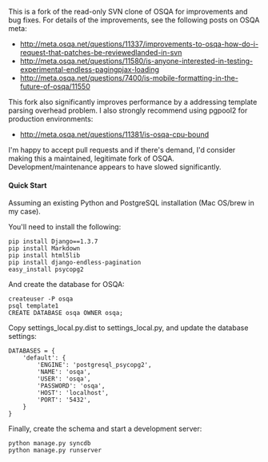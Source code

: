 This is a fork of the read-only SVN clone of OSQA for improvements and bug fixes. For details of the improvements, see the following posts on OSQA meta:

* http://meta.osqa.net/questions/11337/improvements-to-osqa-how-do-i-request-that-patches-be-reviewedlanded-in-svn
* http://meta.osqa.net/questions/11580/is-anyone-interested-in-testing-experimental-endless-pagingpjax-loading
* http://meta.osqa.net/questions/7400/is-mobile-formatting-in-the-future-of-osqa/11550

This fork also significantly improves performance by a addressing template parsing overhead problem. I also strongly recommend using pgpool2 for production environments:

* http://meta.osqa.net/questions/11381/is-osqa-cpu-bound

I'm happy to accept pull requests and if there's demand, I'd consider making this a maintained, legitimate fork of OSQA. Development/maintenance appears to have slowed significantly.

#### Quick Start ####

Assuming an existing Python and PostgreSQL installation (Mac OS/brew in my case).

You'll need to install the following:

    pip install Django==1.3.7
    pip install Markdown
    pip install html5lib
    pip install django-endless-pagination
    easy_install psycopg2

And create the database for OSQA:

    createuser -P osqa
    psql template1
    CREATE DATABASE osqa OWNER osqa;

Copy settings_local.py.dist to settings_local.py, and update the database settings:

    DATABASES = {
        'default': {
            'ENGINE': 'postgresql_psycopg2',
            'NAME': 'osqa',
            'USER': 'osqa',
            'PASSWORD': 'osqa',
            'HOST': 'localhost',
            'PORT': '5432',
        }
    }

Finally, create the schema and start a development server:

    python manage.py syncdb
    python manage.py runserver
